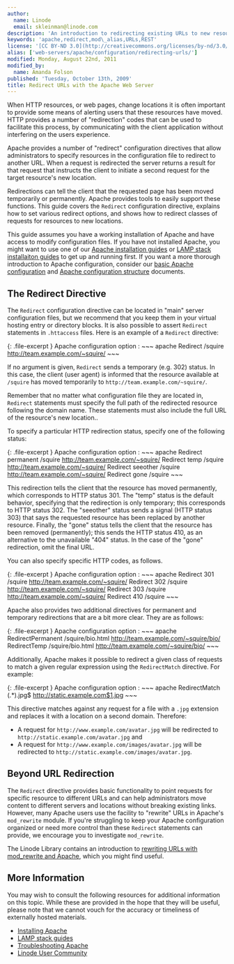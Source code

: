 ```yaml
---
author:
  name: Linode
  email: skleinman@linode.com
description: 'An introduction to redirecting existing URLs to new resources with the Apache HTTP server.'
keywords: 'apache,redirect,mod\_alias,URLs,REST'
license: '[CC BY-ND 3.0](http://creativecommons.org/licenses/by-nd/3.0/us/)'
alias: ['web-servers/apache/configuration/redirecting-urls/']
modified: Monday, August 22nd, 2011
modified_by:
  name: Amanda Folson
published: 'Tuesday, October 13th, 2009'
title: Redirect URLs with the Apache Web Server
---
```


When HTTP resources, or web pages, change locations it is often important to provide some means of alerting users that these resources have moved. HTTP provides a number of "redirection" codes that can be used to facilitate this process, by communicating with the client application without interfering on the users experience.

Apache provides a number of "redirect" configuration directives that allow administrators to specify resources in the configuration file to redirect to another URL. When a request is redirected the server returns a result for that request that instructs the client to initiate a second request for the target resource's new location.

Redirections can tell the client that the requested page has been moved temporarily or permanently. Apache provides tools to easily support these functions. This guide covers the `Redirect` configuration directive, explains how to set various redirect options, and shows how to redirect classes of requests for resources to new locations.

This guide assumes you have a working installation of Apache and have access to modify configuration files. If you have not installed Apache, you might want to use one of our [Apache installation guides](/docs/web-servers/apache/) or [LAMP stack installaiton guides](/docs/lamp-guides/) to get up and running first. If you want a more thorough introduction to Apache configuration, consider our [basic Apache configuration](/docs/web-servers/apache/configuration/configuration-basics) and [Apache configuration structure](/docs/web-servers/apache/configuration/configuration-structure) documents.

The Redirect Directive
----------------------

The `Redirect` configuration directive can be located in "main" server configuration files, but we recommend that you keep them in your virtual hosting entry or directory blocks. It is also possible to assert `Redirect` statements in `.httaccess` files. Here is an example of a `Redirect` directive:

{: .file-excerpt }
Apache configuration option
:   ~~~ apache
    Redirect /squire http://team.example.com/~squire/
    ~~~

If no argument is given, `Redirect` sends a temporary (e.g. 302) status. In this case, the client (user agent) is informed that the resource available at `/squire` has moved temporarily to `http://team.example.com/~squire/`.

Remember that no matter what configuration file they are located in, `Redirect` statements must specify the full path of the redirected resource following the domain name. These statements must also include the full URL of the resource's new location..

To specify a particular HTTP redirection status, specify one of the following status:

{: .file-excerpt }
Apache configuration option
:   ~~~ apache
    Redirect permanent /squire http://team.example.com/~squire/
    Redirect temp /squire http://team.example.com/~squire/
    Redirect seeother /squire http://team.example.com/~squire/
    Redirect gone /squire
    ~~~

This redirection tells the client that the resource has moved permanently, which corresponds to HTTP status 301. The "temp" status is the default behavior, specifying that the redirection is only temporary; this corresponds to HTTP status 302. The "seeother" status sends a signal (HTTP status 303) that says the requested resource has been replaced by another resource. Finally, the "gone" status tells the client that the resource has been removed (permanently); this sends the HTTP status 410, as an alternative to the unavailable "404" status. In the case of the "gone" redirection, omit the final URL.

You can also specify specific HTTP codes, as follows.

{: .file-excerpt }
Apache configuration option
:   ~~~ apache
    Redirect 301 /squire http://team.example.com/~squire/
    Redirect 302 /squire http://team.example.com/~squire/
    Redirect 303 /squire http://team.example.com/~squire/
    Redirect 410 /squire
    ~~~

Apache also provides two additional directives for permanent and temporary redirections that are a bit more clear. They are as follows:

{: .file-excerpt }
Apache configuration option
:   ~~~ apache
    RedirectPermanent /squire/bio.html http://team.example.com/~squire/bio/
    RedirectTemp /squire/bio.html http://team.example.com/~squire/bio/
    ~~~

Additionally, Apache makes it possible to redirect a given class of requests to match a given regular expression using the `RedirectMatch` directive. For example:

{: .file-excerpt }
Apache configuration option
:   ~~~ apache
    RedirectMatch (.*)\.jpg$ http://static.example.com$1.jpg 
    ~~~

This directive matches against any request for a file with a `.jpg` extension and replaces it with a location on a second domain. Therefore:

-   A request for `http://www.example.com/avatar.jpg` will be redirected to `http://static.example.com/avatar.jpg` and
-   A request for `http://www.example.com/images/avatar.jpg` will be redirected to `http://static.example.com/images/avatar.jpg`.

Beyond URL Redirection
----------------------

The `Redirect` directive provides basic functionality to point requests for specific resource to different URLs and can help administrators move content to different servers and locations without breaking existing links. However, many Apache users use the facility to "rewrite" URLs in Apache's `mod_rewrite` module. If you're struggling to keep your Apache configuration organized or need more control than these `Redirect` statements can provide, we encourage you to investigate `mod_rewrite`.

The Linode Library contains an introduction to [rewriting URLs with mod\_rewrite and Apache](/docs/web-servers/apache/configuration/rewriting-urls), which you might find useful.

More Information
----------------

You may wish to consult the following resources for additional information on this topic. While these are provided in the hope that they will be useful, please note that we cannot vouch for the accuracy or timeliness of externally hosted materials.

- [Installing Apache](/docs/web-servers/apache/)
- [LAMP stack guides](/docs/lamp-guides/)
- [Troubleshooting Apache](/docs/web-servers/apache/troubleshooting/)
- [Linode User Community](http://linode.com/community/)



